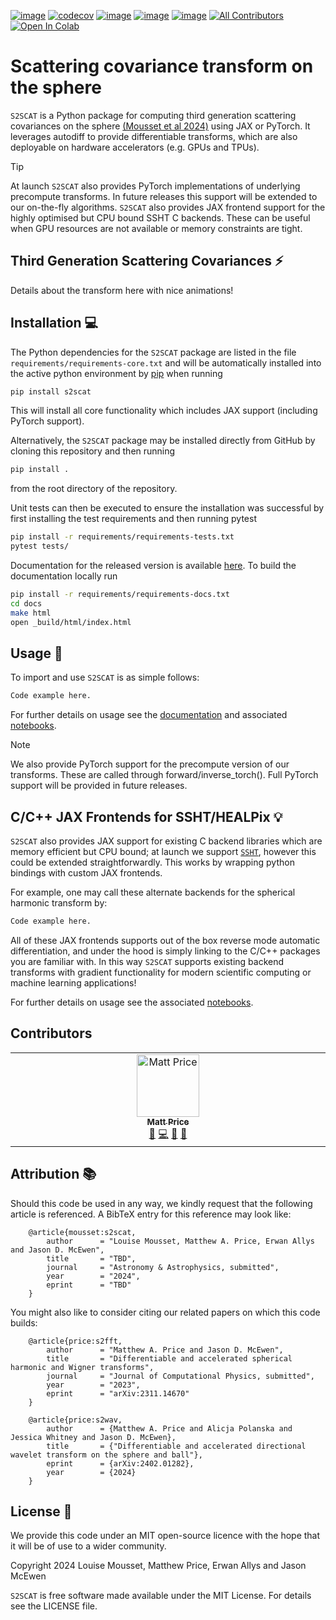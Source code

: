 [![image](https://github.com/astro-informatics/s2scat/actions/workflows/tests.yml/badge.svg?branch=main)](https://github.com/astro-informatics/s2scat/actions/workflows/tests.yml)
[![codecov](https://codecov.io/gh/astro-informatics/s2scat/graph/badge.svg?token=LTSRXQVHIA)](https://codecov.io/gh/astro-informatics/s2scat)
[![image](https://img.shields.io/badge/License-MIT-yellow.svg)](https://opensource.org/licenses/MIT)
[![image](https://badge.fury.io/py/s2scat.svg)](https://badge.fury.io/py/s2scat)
[![image](http://img.shields.io/badge/arXiv-xxxx.xxxxx-orange.svg?style=flat)](https://arxiv.org/abs/xxxx.xxxxx)
[![All Contributors](https://img.shields.io/github/all-contributors/astro-informatics/s2scat?color=ee8449&style=flat-square)](#contributors)
[![Open In Colab](https://colab.research.google.com/assets/colab-badge.svg)](add_link_here)

# Scattering covariance transform on the sphere

`S2SCAT` is a Python package for computing third generation scattering covariances on the 
sphere [(Mousset et al 2024)](https://arxiv.org/abs/2311.14670) using 
JAX or PyTorch. It leverages autodiff to provide differentiable transforms, which are 
also deployable on hardware accelerators (e.g. GPUs and TPUs).

> [!TIP]
At launch `S2SCAT` also provides PyTorch implementations of underlying 
precompute transforms. In future releases this support will be extended to our 
on-the-fly algorithms. `S2SCAT` also provides JAX frontend support for the highly optimised 
but CPU bound SSHT C backends. These can be useful when GPU resources are not available or 
memory constraints are tight.


## Third Generation Scattering Covariances :zap:

Details about the transform here with nice animations!


## Installation :computer:

The Python dependencies for the `S2SCAT` package are listed in the file
`requirements/requirements-core.txt` and will be automatically installed
into the active python environment by [pip](https://pypi.org) when running

``` bash
pip install s2scat
```
This will install all core functionality which includes JAX support (including PyTorch support).

Alternatively, the `S2SCAT` package may be installed directly from GitHub by cloning this 
repository and then running 

``` bash
pip install .        
```

from the root directory of the repository. 

Unit tests can then be executed to ensure the installation was successful by first installing the test requirements and then running pytest

``` bash
pip install -r requirements/requirements-tests.txt
pytest tests/  
```

Documentation for the released version is available [here](https://astro-informatics.github.io/s2scat/).  To build the documentation locally run

``` bash
pip install -r requirements/requirements-docs.txt
cd docs 
make html
open _build/html/index.html
```

## Usage :rocket:

To import and use `S2SCAT` is as simple follows:

``` python
Code example here. 
```

For further details on usage see the [documentation](https://astro-informatics.github.io/s2scat/) 
and associated [notebooks](add_link_here).

> [!NOTE]  
> We also provide PyTorch support for the precompute version of our transforms. These 
> are called through forward/inverse_torch(). Full PyTorch support will be provided in 
> future releases.

## C/C++ JAX Frontends for SSHT/HEALPix :bulb:

`S2SCAT` also provides JAX support for existing C backend libraries which are memory efficient 
but CPU bound; at launch we support [`SSHT`](https://github.com/astro-informatics/ssht), 
however this could be extended straightforwardly. This works by wrapping python bindings 
with custom JAX frontends.

For example, one may call these alternate backends for the spherical harmonic transform by:

``` python
Code example here. 
```

All of these JAX frontends supports out of the box reverse mode automatic differentiation, 
and under the hood is simply linking to the C/C++ packages you are familiar with. In this 
way `S2SCAT` supports existing backend transforms with gradient functionality for modern 
scientific computing or machine learning applications!

For further details on usage see the associated [notebooks](add_link_here).

## Contributors

<!-- ALL-CONTRIBUTORS-LIST:START - Do not remove or modify this section -->
<!-- prettier-ignore-start -->
<!-- markdownlint-disable -->
<table>
  <tbody>
    <tr>
      <td align="center" valign="top" width="14.28%"><a href="https://cosmomatt.github.io"><img src="https://avatars.githubusercontent.com/u/32554533?v=4?s=100" width="100px;" alt="Matt Price"/><br /><sub><b>Matt Price</b></sub></a><br /><a href="#ideas-CosmoMatt" title="Ideas, Planning, & Feedback">🤔</a> <a href="#code-CosmoMatt" title="Code">💻</a> <a href="#design-CosmoMatt" title="Design">🎨</a> <a href="#doc-CosmoMatt" title="Documentation">📖</a></td>
    </tr>
  </tbody>
</table>

<!-- markdownlint-restore -->
<!-- prettier-ignore-end -->

<!-- ALL-CONTRIBUTORS-LIST:END -->


## Attribution :books: 

Should this code be used in any way, we kindly request that the following article is
referenced. A BibTeX entry for this reference may look like:

```
    @article{mousset:s2scat, 
        author      = "Louise Mousset, Matthew A. Price, Erwan Allys and Jason D. McEwen",
        title       = "TBD",
        journal     = "Astronomy & Astrophysics, submitted",
        year        = "2024",
        eprint      = "TBD"        
    }
```

You might also like to consider citing our related papers on which this
code builds:

```
    @article{price:s2fft, 
        author      = "Matthew A. Price and Jason D. McEwen",
        title       = "Differentiable and accelerated spherical harmonic and Wigner transforms",
        journal     = "Journal of Computational Physics, submitted",
        year        = "2023",
        eprint      = "arXiv:2311.14670"        
    }
```
```
    @article{price:s2wav, 
        author      = {Matthew A. Price and Alicja Polanska and Jessica Whitney and Jason D. McEwen},
        title       = {"Differentiable and accelerated directional wavelet transform on the sphere and ball"},
        eprint      = {arXiv:2402.01282},
        year        = {2024}
    }
```

## License :memo:

We provide this code under an MIT open-source licence with the hope that
it will be of use to a wider community.

Copyright 2024 Louise Mousset, Matthew Price, Erwan Allys and Jason McEwen

`S2SCAT` is free software made available under the MIT License. For
details see the LICENSE file.
